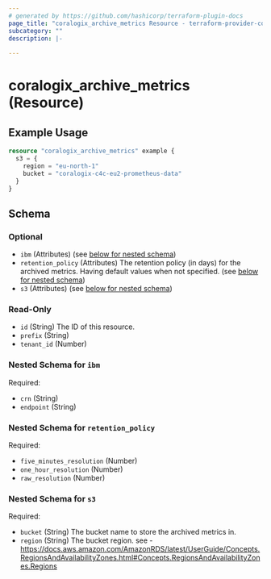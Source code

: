 ```yaml
---
# generated by https://github.com/hashicorp/terraform-plugin-docs
page_title: "coralogix_archive_metrics Resource - terraform-provider-coralogix"
subcategory: ""
description: |-
  
---
```


# coralogix_archive_metrics (Resource)



## Example Usage

```terraform
resource "coralogix_archive_metrics" example {
  s3 = {
    region = "eu-north-1"
    bucket = "coralogix-c4c-eu2-prometheus-data"
  }
}
```

<!-- schema generated by tfplugindocs -->
## Schema

### Optional

- `ibm` (Attributes) (see [below for nested schema](#nestedatt--ibm))
- `retention_policy` (Attributes) The retention policy (in days) for the archived metrics. Having default values when not specified. (see [below for nested schema](#nestedatt--retention_policy))
- `s3` (Attributes) (see [below for nested schema](#nestedatt--s3))

### Read-Only

- `id` (String) The ID of this resource.
- `prefix` (String)
- `tenant_id` (Number)

<a id="nestedatt--ibm"></a>
### Nested Schema for `ibm`

Required:

- `crn` (String)
- `endpoint` (String)


<a id="nestedatt--retention_policy"></a>
### Nested Schema for `retention_policy`

Required:

- `five_minutes_resolution` (Number)
- `one_hour_resolution` (Number)
- `raw_resolution` (Number)


<a id="nestedatt--s3"></a>
### Nested Schema for `s3`

Required:

- `bucket` (String) The bucket name to store the archived metrics in.
- `region` (String) The bucket region. see - https://docs.aws.amazon.com/AmazonRDS/latest/UserGuide/Concepts.RegionsAndAvailabilityZones.html#Concepts.RegionsAndAvailabilityZones.Regions
